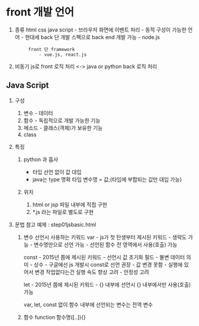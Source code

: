 # front 개발 언어

1. 종류
	html
	css
	java script
		- 브라우저 화면에 이벤트 처리
		- 동적 구성이 가능한 언어
		- 현대세
			back 단 개발 스펙으로 back end 개발 가능
				- node.js
				
			front 단 framework
				- vue.js, react.js
				
2. 비동기
	js로 front 로직 처리 <-> java or python back 로직 처리	
	
	
	
## Java Script

1. 구성
	1. 변수 - 데이터
	2. 함수 - 독립적으로 개발 가능한 기능
	3. 메소드	- 클래스(객체)가 보유한 기능
	4. class 
	
2. 특징
	1. python 과 흡사
		- 타입 선언 없이 값 대입
		- java는 type 명확
			타입 변수명 = 값;(타입에 부합되는 값만 대입 가능)
			
	2. 위치
		1. html or jsp 파일 내부에 직접 구현
			<script></script>
		2. *.js 라는 파일로 별도로 구현
			<script src="위치와파일명"></script>
	
3. 문법
	참고 예제 : step01jsbasic.html
	1. 변수 선언시 사용하는 키워드
		var
			- js가 첫 탄생부터 제시된 키워드
			- 생략도 가능
				- 변수명만으로 선언 가능
			- 선언된 함수 전 영역에서 사용(호출) 가능
			
		const 
			- 2015년 쯤에 제시된 키워드
			- 선언시 값 초기화 필드
			- 불변 데이터 의미
			- 상수
			- 구글에선 js 개발시 const로 선언 권장
				- 값 변경 못함
				- 실행에 있어서 변경 작업없다는건 실행 속도 향상 고려
				- 안정성 고려
	
		let
			- 2015년 쯤에 제시된 키워드
			- {} 내부에 선언시 {} 내부에서만 사용(호출) 가능

		var, let, const 없이 함수 내부에 선언되는 변수는 전역 변수
		
	2. 함수
		function 함수명([..]){}